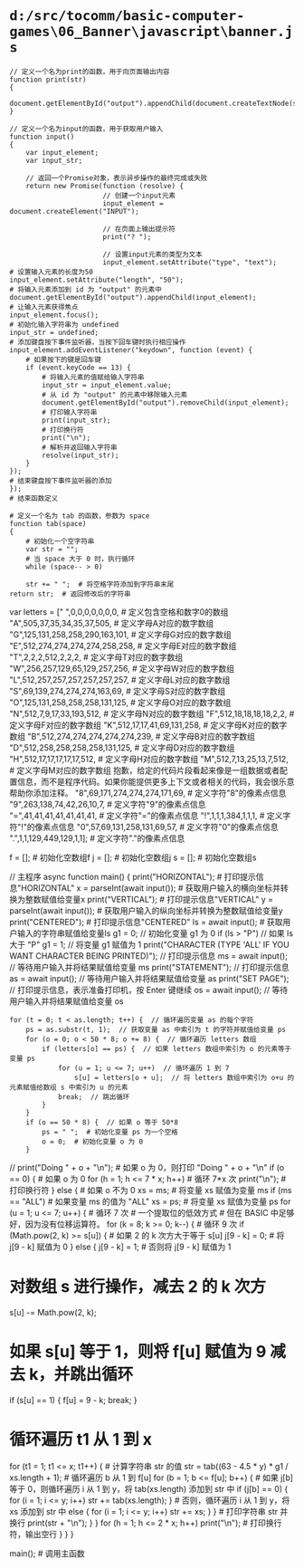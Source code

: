 # `d:/src/tocomm/basic-computer-games\06_Banner\javascript\banner.js`

```
// 定义一个名为print的函数，用于向页面输出内容
function print(str)
{
    document.getElementById("output").appendChild(document.createTextNode(str));
}

// 定义一个名为input的函数，用于获取用户输入
function input()
{
    var input_element;
    var input_str;

    // 返回一个Promise对象，表示异步操作的最终完成或失败
    return new Promise(function (resolve) {
                       // 创建一个input元素
                       input_element = document.createElement("INPUT");

                       // 在页面上输出提示符
                       print("? ");

                       // 设置input元素的类型为文本
                       input_element.setAttribute("type", "text");
# 设置输入元素的长度为50
input_element.setAttribute("length", "50");
# 将输入元素添加到 id 为 "output" 的元素中
document.getElementById("output").appendChild(input_element);
# 让输入元素获得焦点
input_element.focus();
# 初始化输入字符串为 undefined
input_str = undefined;
# 添加键盘按下事件监听器，当按下回车键时执行相应操作
input_element.addEventListener("keydown", function (event) {
    # 如果按下的键是回车键
    if (event.keyCode == 13) {
        # 将输入元素的值赋给输入字符串
        input_str = input_element.value;
        # 从 id 为 "output" 的元素中移除输入元素
        document.getElementById("output").removeChild(input_element);
        # 打印输入字符串
        print(input_str);
        # 打印换行符
        print("\n");
        # 解析并返回输入字符串
        resolve(input_str);
    }
});
# 结束键盘按下事件监听器的添加
});
# 结束函数定义

# 定义一个名为 tab 的函数，参数为 space
function tab(space)
{
    # 初始化一个空字符串
    var str = "";
    # 当 space 大于 0 时，执行循环
    while (space-- > 0)
```
        str += " ";  # 将空格字符添加到字符串末尾
    return str;  # 返回修改后的字符串

var letters = [" ",0,0,0,0,0,0,0,  # 定义包含空格和数字0的数组
               "A",505,37,35,34,35,37,505,  # 定义字母A对应的数字数组
               "G",125,131,258,258,290,163,101,  # 定义字母G对应的数字数组
               "E",512,274,274,274,274,258,258,  # 定义字母E对应的数字数组
               "T",2,2,2,512,2,2,2,  # 定义字母T对应的数字数组
               "W",256,257,129,65,129,257,256,  # 定义字母W对应的数字数组
               "L",512,257,257,257,257,257,257,  # 定义字母L对应的数字数组
               "S",69,139,274,274,274,163,69,  # 定义字母S对应的数字数组
               "O",125,131,258,258,258,131,125,  # 定义字母O对应的数字数组
               "N",512,7,9,17,33,193,512,  # 定义字母N对应的数字数组
               "F",512,18,18,18,18,2,2,  # 定义字母F对应的数字数组
               "K",512,17,17,41,69,131,258,  # 定义字母K对应的数字数组
               "B",512,274,274,274,274,274,239,  # 定义字母B对应的数字数组
               "D",512,258,258,258,258,131,125,  # 定义字母D对应的数字数组
               "H",512,17,17,17,17,17,512,  # 定义字母H对应的数字数组
               "M",512,7,13,25,13,7,512,  # 定义字母M对应的数字数组
抱歉，给定的代码片段看起来像是一组数据或者配置信息，而不是程序代码。如果你能提供更多上下文或者相关的代码，我会很乐意帮助你添加注释。
               "8",69,171,274,274,274,171,69,  # 定义字符"8"的像素点信息
               "9",263,138,74,42,26,10,7,    # 定义字符"9"的像素点信息
               "=",41,41,41,41,41,41,41,      # 定义字符"="的像素点信息
               "!",1,1,1,384,1,1,1,          # 定义字符"!"的像素点信息
               "0",57,69,131,258,131,69,57,  # 定义字符"0"的像素点信息
               ".",1,1,129,449,129,1,1];     # 定义字符"."的像素点信息

f = [];  # 初始化空数组f
j = [];  # 初始化空数组j
s = [];  # 初始化空数组s

// 主程序
async function main()
{
    print("HORIZONTAL");  # 打印提示信息"HORIZONTAL"
    x = parseInt(await input());  # 获取用户输入的横向坐标并转换为整数赋值给变量x
    print("VERTICAL");  # 打印提示信息"VERTICAL"
    y = parseInt(await input());  # 获取用户输入的纵向坐标并转换为整数赋值给变量y
    print("CENTERED");  # 打印提示信息"CENTERED"
    ls = await input();  # 获取用户输入的字符串赋值给变量ls
    g1 = 0;  // 初始化变量 g1 为 0
    if (ls > "P")  // 如果 ls 大于 "P"
        g1 = 1;  // 将变量 g1 赋值为 1
    print("CHARACTER (TYPE 'ALL' IF YOU WANT CHARACTER BEING PRINTED)");  // 打印提示信息
    ms = await input();  // 等待用户输入并将结果赋值给变量 ms
    print("STATEMENT");  // 打印提示信息
    as = await input();  // 等待用户输入并将结果赋值给变量 as
    print("SET PAGE");  // 打印提示信息，表示准备打印机，按 Enter 键继续
    os = await input();  // 等待用户输入并将结果赋值给变量 os

    for (t = 0; t < as.length; t++) {  // 循环遍历变量 as 的每个字符
        ps = as.substr(t, 1);  // 获取变量 as 中索引为 t 的字符并赋值给变量 ps
        for (o = 0; o < 50 * 8; o += 8) {  // 循环遍历 letters 数组
            if (letters[o] == ps) {  // 如果 letters 数组中索引为 o 的元素等于变量 ps
                for (u = 1; u <= 7; u++)  // 循环遍历 1 到 7
                    s[u] = letters[o + u];  // 将 letters 数组中索引为 o+u 的元素赋值给数组 s 中索引为 u 的元素
                break;  // 跳出循环
            }
        }
        if (o == 50 * 8) {  // 如果 o 等于 50*8
            ps = " ";  # 初始化变量 ps 为一个空格
            o = 0;  # 初始化变量 o 为 0
        }
//      print("Doing " + o + "\n");  # 如果 o 为 0，则打印 "Doing " + o + "\n"
        if (o == 0) {  # 如果 o 为 0
            for (h = 1; h <= 7 * x; h++)  # 循环 7*x 次
                print("\n");  # 打印换行符
        } else {  # 如果 o 不为 0
            xs = ms;  # 将变量 xs 赋值为变量 ms
            if (ms == "ALL")  # 如果变量 ms 的值为 "ALL"
                xs = ps;  # 将变量 xs 赋值为变量 ps
            for (u = 1; u <= 7; u++) {  # 循环 7 次
                # 一个提取位的低效方式
                # 但在 BASIC 中足够好，因为没有位移运算符。
                for (k = 8; k >= 0; k--) {  # 循环 9 次
                    if (Math.pow(2, k) >= s[u]) {  # 如果 2 的 k 次方大于等于 s[u]
                        j[9 - k] = 0;  # 将 j[9 - k] 赋值为 0
                    } else {
                        j[9 - k] = 1;  # 否则将 j[9 - k] 赋值为 1
# 对数组 s 进行操作，减去 2 的 k 次方
s[u] -= Math.pow(2, k);
# 如果 s[u] 等于 1，则将 f[u] 赋值为 9 减去 k，并跳出循环
if (s[u] == 1) {
    f[u] = 9 - k;
    break;
}
# 循环遍历 t1 从 1 到 x
for (t1 = 1; t1 <= x; t1++) {
    # 计算字符串 str 的值
    str = tab((63 - 4.5 * y) * g1 / xs.length + 1);
    # 循环遍历 b 从 1 到 f[u]
    for (b = 1; b <= f[u]; b++) {
        # 如果 j[b] 等于 0，则循环遍历 i 从 1 到 y，将 tab(xs.length) 添加到 str 中
        if (j[b] == 0) {
            for (i = 1; i <= y; i++)
                str += tab(xs.length);
        } 
        # 否则，循环遍历 i 从 1 到 y，将 xs 添加到 str 中
        else {
            for (i = 1; i <= y; i++)
                str += xs;
        }
    }
    # 打印字符串 str 并换行
    print(str + "\n");
}
            }
            for (h = 1; h <= 2 * x; h++)
                print("\n");  # 打印换行符，输出空行
        }
    }
}

main();  # 调用主函数
```